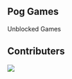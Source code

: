 ## Pog Games

Unblocked Games

## Contributers
<img src="https://contrib.rocks/image?repo=TheBeaglezBest/PogGame" />
